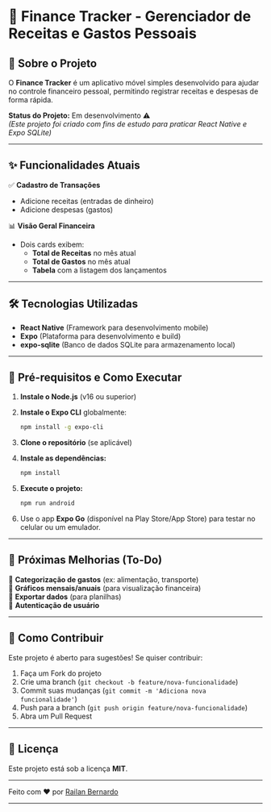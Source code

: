 # 📱 Finance Tracker - Gerenciador de Receitas e Gastos Pessoais  

<!-- ![Capa do Projeto](https://via.placeholder.com/800x400?text=Finance+Tracker+App) *(adicione uma imagem real depois)*   -->

## 📌 Sobre o Projeto  

O **Finance Tracker** é um aplicativo móvel simples desenvolvido para ajudar no controle financeiro pessoal, permitindo registrar receitas e despesas de forma rápida.  

**Status do Projeto:** Em desenvolvimento ⚠️  
*(Este projeto foi criado com fins de estudo para praticar React Native e Expo SQLite)*  

---

## ✨ Funcionalidades Atuais  

✅ **Cadastro de Transações**  

- Adicione receitas (entradas de dinheiro)  
- Adicione despesas (gastos)  

📊 **Visão Geral Financeira**  

- Dois cards exibem:  
  - **Total de Receitas** no mês atual  
  - **Total de Gastos** no mês atual  
  - **Tabela** com a listagem dos lançamentos  

---

## 🛠️ Tecnologias Utilizadas  

- **React Native** (Framework para desenvolvimento mobile)  
- **Expo** (Plataforma para desenvolvimento e build)  
- **expo-sqlite** (Banco de dados SQLite para armazenamento local)  

---

## 🔧 Pré-requisitos e Como Executar  

1. **Instale o Node.js** (v16 ou superior)  
2. **Instale o Expo CLI** globalmente:  

   ```bash  
   npm install -g expo-cli  
   ```  

3. **Clone o repositório** (se aplicável)  
4. **Instale as dependências:**  

   ```bash  
   npm install  
   ```  

5. **Execute o projeto:**  

   ```bash  
   npm run android  
   ```  

6. Use o app **Expo Go** (disponível na Play Store/App Store) para testar no celular ou um emulador.  

---

## 📝 Próximas Melhorias (To-Do)  

🔲 **Categorização de gastos** (ex: alimentação, transporte)  
🔲 **Gráficos mensais/anuais** (para visualização financeira)  
🔲 **Exportar dados** (para planilhas)  
🔲 **Autenticação de usuário**  

---

## 🤝 Como Contribuir  

Este projeto é aberto para sugestões! Se quiser contribuir:  

1. Faça um Fork do projeto  
2. Crie uma branch (`git checkout -b feature/nova-funcionalidade`)  
3. Commit suas mudanças (`git commit -m 'Adiciona nova funcionalidade'`)  
4. Push para a branch (`git push origin feature/nova-funcionalidade`)  
5. Abra um Pull Request  

---

## 📄 Licença  

Este projeto está sob a licença **MIT**.

---  

Feito com ❤️ por [Railan Bernardo](https://github.com/railan-bernardo-999)

---  
